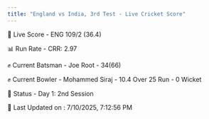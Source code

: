 ```yaml
---
title: "England vs India, 3rd Test - Live Cricket Score"
---
```


🔴 Live Score - ENG 109/2 (36.4)  

📊 Run Rate - CRR: 2.97  

✊ Current Batsman - Joe Root - 34(66)  

✊ Current Bowler - Mohammed Siraj - 10.4 Over 25 Run - 0 Wicket  

📑 Status - Day 1: 2nd Session

📝 Last Updated on : 7/10/2025, 7:12:56 PM  

